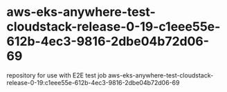 # aws-eks-anywhere-test-cloudstack-release-0-19-c1eee55e-612b-4ec3-9816-2dbe04b72d06-69
repository for use with E2E test job aws-eks-anywhere-test-cloudstack-release-0-19:c1eee55e-612b-4ec3-9816-2dbe04b72d06-69
